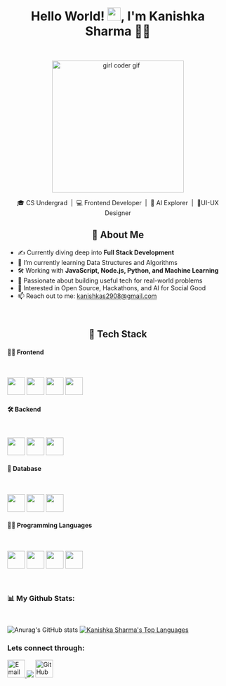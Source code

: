   <h1 align="center">Hello World! <img src="https://raw.githubusercontent.com/MartinHeinz/MartinHeinz/master/wave.gif" width="30px">, I'm Kanishka Sharma 👩‍💻</h1>
<br>

<p align="center">
  <img src="https://media.giphy.com/media/v1.Y2lkPWVjZjA1ZTQ3OTkwNDltNDl5YXl1M3hqZnV6bXlvcndqZml4OGV1MXY0dzYxbWdvcyZlcD12MV9naWZzX3NlYXJjaCZjdD1n/HscDLzkO8EOTmgkhQP/giphy.gif" width="300" alt="girl coder gif"/>
</p>
<p align="center">
🎓 CS Undergrad &nbsp;|&nbsp; 💻 Frontend Developer &nbsp;|&nbsp; 🤖 AI Explorer  &nbsp;|&nbsp; 🎨UI-UX Designer 
</p>


<h2 align="center">🚀 About Me</h2>
<ul>
<li>✍ Currently diving deep into <b>Full Stack Development</b></li>
<li>🌱 I’m currently learning Data Structures and Algorithms</li>
<li>🛠️ Working with <b>JavaScript, Node.js, Python, and Machine Learning</b></li>
<li>🎯 Passionate about building useful tech for real-world problems</li>
<li>📌 Interested in Open Source, Hackathons, and AI for Social Good</li>
<li>📫 Reach out to me: <a href="mailto:kanishkas2908@gmail.com">kanishkas2908@gmail.com</a></li>
</ul>
<br>
<h2 align="center">🧰 Tech Stack</h2>

#### 👩‍🎨 Frontend 
<br>
<p>
  <img src="https://cdn.jsdelivr.net/gh/devicons/devicon/icons/html5/html5-original.svg" width="40" />
  <img src="https://cdn.jsdelivr.net/gh/devicons/devicon/icons/css3/css3-original.svg" width="40"/>
  <img src="https://cdn.jsdelivr.net/gh/devicons/devicon/icons/javascript/javascript-original.svg" width="40" />
  <img src="https://cdn.jsdelivr.net/gh/devicons/devicon/icons/react/react-original.svg" width="40" />
</p>

#### 🛠️ Backend 
<br>
<p>
  <img src="https://cdn.jsdelivr.net/gh/devicons/devicon/icons/nodejs/nodejs-original.svg" width="40" />
  <img src="https://cdn.jsdelivr.net/gh/devicons/devicon/icons/express/express-original.svg" width="40" />
  <img src="https://cdn.jsdelivr.net/gh/devicons/devicon/icons/flask/flask-original.svg" width="40" />
</p>

#### 💾 Database 
<br>
<p>
  <img src="https://cdn.jsdelivr.net/gh/devicons/devicon/icons/mysql/mysql-original.svg" width="40" />
  <img src="https://cdn.jsdelivr.net/gh/devicons/devicon/icons/oracle/oracle-original.svg" width="40" />
  <img src="https://cdn.jsdelivr.net/gh/devicons/devicon/icons/mongodb/mongodb-original.svg" width="40" />
</p>

#### 🧑‍💻 Programming Languages  
<br>
<p>
  <img src="https://cdn.jsdelivr.net/gh/devicons/devicon/icons/python/python-original.svg" width="40" />
  <img src="https://cdn.jsdelivr.net/gh/devicons/devicon/icons/java/java-original.svg" width="40" />
  <img src="https://cdn.jsdelivr.net/gh/devicons/devicon/icons/c/c-original.svg" width="40" />
  <img src="https://cdn.jsdelivr.net/gh/devicons/devicon/icons/cplusplus/cplusplus-original.svg" width="40" />
</p>

<br>

<h3 id="-my-github-stats">📊 My Github Stats:</h3>
<br>
<p><img src="https://github-readme-stats.vercel.app/api?username=kanishka2985&amp;show_icons=true&amp;theme=radical" alt="Anurag's GitHub stats"> <a href="https://github.com/SubhamRaoniar28/github-readme-stats"><img alt="Kanishka Sharma's Top Languages" src="https://github-readme-stats.vercel.app/api/top-langs/?username=kanishka2985&amp;langs_count=8&amp;count_private=true&amp;layout=compact&amp;theme=react&amp;hide_border=true&amp;bg_color=0D1117"></a></p>


<h3 id="lets-connect-through">Lets connect through:</h3>
<a href="mailto:kanishkas2908@gmail.com">
    <img src="https://img.icons8.com/color/48/gmail--v1.png" width="40" alt="Email" />
  </a>
<a href="www.linkedin.com/in/kanishka-sharma-33ab8b294"><img src="https://img.icons8.com/color/48/000000/linkedin.png"></a>
 <a href="https://github.com/kanishka2985">
    <img src="https://img.icons8.com/ios-filled/50/github.png" width="40" alt="GitHub" />
  </a>
